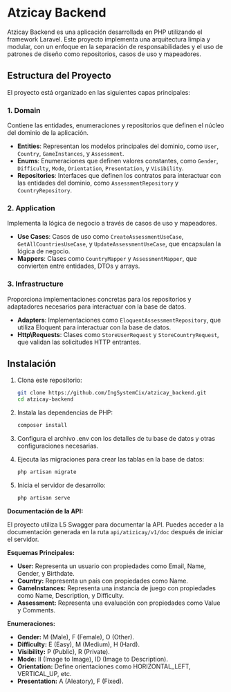 # Atzicay Backend

Atzicay Backend es una aplicación desarrollada en PHP utilizando el framework Laravel. Este proyecto implementa una arquitectura limpia y modular, con un enfoque en la separación de responsabilidades y el uso de patrones de diseño como repositorios, casos de uso y mapeadores.

## Estructura del Proyecto

El proyecto está organizado en las siguientes capas principales:

### 1. **Domain**
Contiene las entidades, enumeraciones y repositorios que definen el núcleo del dominio de la aplicación.

- **Entities**: Representan los modelos principales del dominio, como `User`, `Country`, `GameInstances`, y `Assessment`.
- **Enums**: Enumeraciones que definen valores constantes, como `Gender`, `Difficulty`, `Mode`, `Orientation`, `Presentation`, y `Visibility`.
- **Repositories**: Interfaces que definen los contratos para interactuar con las entidades del dominio, como `AssessmentRepository` y `CountryRepository`.

### 2. **Application**
Implementa la lógica de negocio a través de casos de uso y mapeadores.

- **Use Cases**: Casos de uso como `CreateAssessmentUseCase`, `GetAllCountriesUseCase`, y `UpdateAssessmentUseCase`, que encapsulan la lógica de negocio.
- **Mappers**: Clases como `CountryMapper` y `AssessmentMapper`, que convierten entre entidades, DTOs y arrays.

### 3. **Infrastructure**
Proporciona implementaciones concretas para los repositorios y adaptadores necesarios para interactuar con la base de datos.

- **Adapters**: Implementaciones como `EloquentAssessmentRepository`, que utiliza Eloquent para interactuar con la base de datos.
- **Http\Requests**: Clases como `StoreUserRequest` y `StoreCountryRequest`, que validan las solicitudes HTTP entrantes.

## Instalación

1. Clona este repositorio:
   ```bash
   git clone https://github.com/IngSystemCix/atzicay_backend.git
   cd atzicay-backend
   ```
2. Instala las dependencias de PHP:
    ```bash
    composer install
    ```
3. Configura el archivo .env con los detalles de tu base de datos y otras configuraciones necesarias.

4. Ejecuta las migraciones para crear las tablas en la base de datos:
    ```bash
    php artisan migrate
    ```
5. Inicia el servidor de desarrollo:
    ```bash
    php artisan serve
    ```
**Documentación de la API:**

El proyecto utiliza L5 Swagger para documentar la API. Puedes acceder a la documentación generada en la ruta `api/atizicay/v1/doc` después de iniciar el servidor.

**Esquemas Principales:**

- **User:** Representa un usuario con propiedades como Email, Name, Gender, y Birthdate.
- **Country:** Representa un país con propiedades como Name.
- **GameInstances:** Representa una instancia de juego con propiedades como Name, Description, y Difficulty.
- **Assessment:** Representa una evaluación con propiedades como Value y Comments.

**Enumeraciones:**

- **Gender:** M (Male), F (Female), O (Other).
- **Difficulty:** E (Easy), M (Medium), H (Hard).
- **Visibility:** P (Public), R (Private).
- **Mode:** II (Image to Image), ID (Image to Description).
- **Orientation:** Define orientaciones como HORIZONTAL_LEFT, VERTICAL_UP, etc.
- **Presentation:** A (Aleatory), F (Fixed).